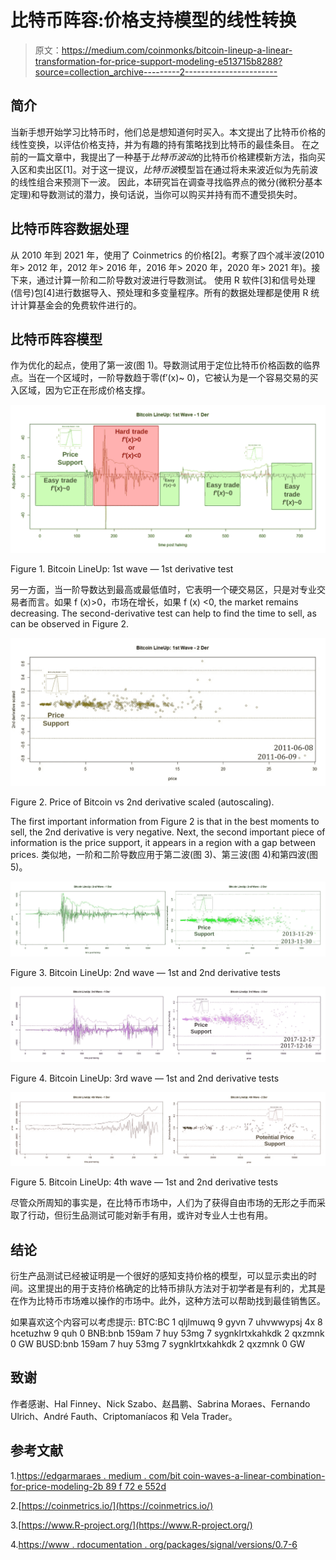 # 比特币阵容:价格支持模型的线性转换

> 原文：<https://medium.com/coinmonks/bitcoin-lineup-a-linear-transformation-for-price-support-modeling-e513715b8288?source=collection_archive---------2----------------------->

## **简介**

当新手想开始学习比特币时，他们总是想知道何时买入。本文提出了比特币价格的线性变换，以评估价格支持，并为有趣的持有策略找到比特币的最佳条目。
在之前的一篇文章中，我提出了一种基于*比特币波动*的比特币价格建模新方法，指向买入区和卖出区[1]。对于这一提议，*比特币波*模型旨在通过将未来波近似为先前波的线性组合来预测下一波。
因此，本研究旨在调查寻找临界点的微分(微积分基本定理)和导数测试的潜力，换句话说，当你可以购买并持有而不遭受损失时。

## **比特币阵容数据处理**

从 2010 年到 2021 年，使用了 Coinmetrics 的价格[2]。考察了四个减半波(2010 年> 2012 年，2012 年> 2016 年，2016 年> 2020 年，2020 年> 2021 年)。接下来，通过计算一阶和二阶导数对波进行导数测试。
使用 R 软件[3]和信号处理(信号)包[4]进行数据导入、预处理和多变量程序。所有的数据处理都是使用 R 统计计算基金会的免费软件进行的。

## **比特币阵容模型**

作为优化的起点，使用了第一波(图 1)。导数测试用于定位比特币价格函数的临界点。当在一个区域时，一阶导数趋于零(f′(x)~ 0)，它被认为是一个容易交易的买入区域，因为它正在形成价格支撑。

![](img/54ee546f48a03bf2b8dd026fc13d1bb9.png)

Figure 1\. Bitcoin LineUp: 1st wave — 1st derivative test

另一方面，当一阶导数达到最高或最低值时，它表明一个硬交易区，只是对专业交易者而言。如果 f (x)>0，市场在增长，如果 f (x) <0, the market remains decreasing. The second-derivative test can help to find the time to sell, as can be observed in Figure 2.

![](img/67741beddc5bbaec9aeee482f04454ad.png)

Figure 2\. Price of Bitcoin vs 2nd derivative scaled (autoscaling).

The first important information from Figure 2 is that in the best moments to sell, the 2nd derivative is very negative. Next, the second important piece of information is the price support, it appears in a region with a gap between prices.
类似地，一阶和二阶导数应用于第二波(图 3)、第三波(图 4)和第四波(图 5)。

![](img/6eae6a1f1b2d79f38f0c2a30dd515e66.png)

Figure 3\. Bitcoin LineUp: 2nd wave — 1st and 2nd derivative tests

![](img/c912b91ffa165329f29f980f8d7dbd38.png)

Figure 4\. Bitcoin LineUp: 3rd wave — 1st and 2nd derivative tests

![](img/62cf331005c18e74fc0e28eb4c0d67da.png)

Figure 5\. Bitcoin LineUp: 4th wave — 1st and 2nd derivative tests

尽管众所周知的事实是，在比特币市场中，人们为了获得自由市场的无形之手而采取了行动，但衍生品测试可能对新手有用，或许对专业人士也有用。

## **结论**

衍生产品测试已经被证明是一个很好的感知支持价格的模型，可以显示卖出的时间。这里提出的用于支持价格确定的比特币排队方法对于初学者是有利的，尤其是在作为比特币市场难以操作的市场中。此外，这种方法可以帮助找到最佳销售区。

如果喜欢这个内容可以考虑提示:
BTC:BC 1 qljlmuwq 9 gyvn 7 uhvwwypsj 4x 8 hcetuzhw 9 quh 0
BNB:bnb 159am 7 huy 53mg 7 sygnklrtxkahkdk 2 qxzmnk 0 GW
BUSD:bnb 159am 7 huy 53mg 7 sygnklrtxkahkdk 2 qxzmnk 0 GW

## **致谢**

作者感谢、Hal Finney、Nick Szabo、赵昌鹏、Sabrina Moraes、Fernando Ulrich、André Fauth、Criptomaníacos 和 Vela Trader。

## **参考文献**

1.[https://edgarmaraes . medium . com/bit coin-waves-a-linear-combination-for-price-modeling-2b 89 f 72 e 552d](https://edgarmoraes.medium.com/bitcoin-waves-a-linear-combination-for-price-modeling-2b89f72e552d)

2.[https://coinmetrics.io/](https://coinmetrics.io/)

3.[https://www.R-project.org/](https://www.R-project.org/)

4.[https://www . rdocumentation . org/packages/signal/versions/0.7-6](https://www.rdocumentation.org/packages/signal/versions/0.7-6)